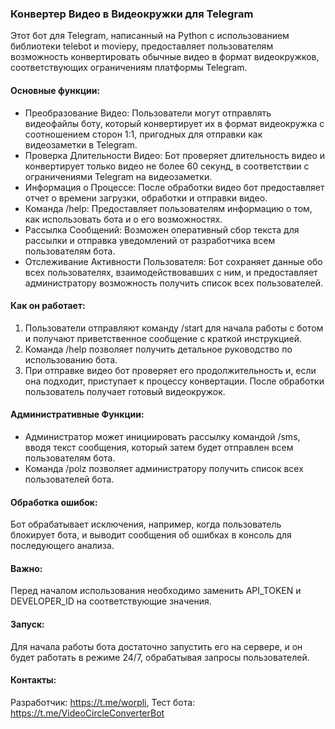 ### Конвертер Видео в Видеокружки для Telegram

Этот бот для Telegram, написанный на Python с использованием библиотеки telebot и moviepy, предоставляет пользователям возможность конвертировать обычные видео в формат видеокружков, соответствующих ограничениям платформы Telegram.

#### Основные функции:

- Преобразование Видео: Пользователи могут отправлять видеофайлы боту, который конвертирует их в формат видеокружка с соотношением сторон 1:1, пригодных для отправки как видеозаметки в Telegram.
- Проверка Длительности Видео: Бот проверяет длительность видео и конвертирует только видео не более 60 секунд, в соответствии с ограничениями Telegram на видеозаметки.
- Информация о Процессе: После обработки видео бот предоставляет отчет о времени загрузки, обработки и отправки видео.
- Команда /help: Предоставляет пользователям информацию о том, как использовать бота и о его возможностях.
- Рассылка Сообщений: Возможен оперативный сбор текста для рассылки и отправка уведомлений от разработчика всем пользователям бота.
- Отслеживание Активности Пользователя: Бот сохраняет данные обо всех пользователях, взаимодействовавших с ним, и предоставляет администратору возможность получить список всех пользователей.

#### Как он работает:
1. Пользователи отправляют команду /start для начала работы с ботом и получают приветственное сообщение с краткой инструкцией.
2. Команда /help позволяет получить детальное руководство по использованию бота.
3. При отправке видео бот проверяет его продолжительность и, если она подходит, приступает к процессу конвертации. После обработки пользователь получает готовый видеокружок.

#### Административные Функции:
- Администратор может инициировать рассылку командой /sms, вводя текст сообщения, который затем будет отправлен всем пользователям бота.
- Команда /polz позволяет администратору получить список всех пользователей бота.

#### Обработка ошибок:
Бот обрабатывает исключения, например, когда пользователь блокирует бота, и выводит сообщения об ошибках в консоль для последующего анализа.

#### Важно:
Перед началом использования необходимо заменить API_TOKEN и DEVELOPER_ID на соответствующие значения.

#### Запуск:
Для начала работы бота достаточно запустить его на сервере, и он будет работать в режиме 24/7, обрабатывая запросы пользователей.

#### Контакты:
Разработчик: https://t.me/worpli, Тест бота: https://t.me/VideoCircleConverterBot
